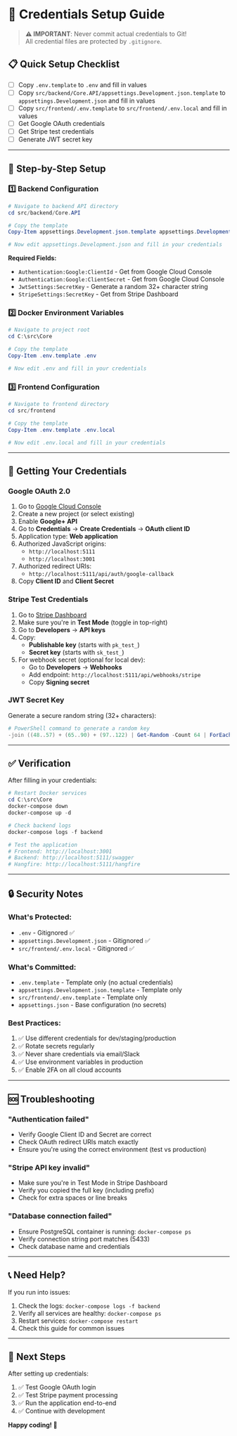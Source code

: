 # 🔐 Credentials Setup Guide

> **⚠️ IMPORTANT**: Never commit actual credentials to Git!  
> All credential files are protected by `.gitignore`.

## 📋 Quick Setup Checklist

- [ ] Copy `.env.template` to `.env` and fill in values
- [ ] Copy `src/backend/Core.API/appsettings.Development.json.template` to `appsettings.Development.json` and fill in values
- [ ] Copy `src/frontend/.env.template` to `src/frontend/.env.local` and fill in values
- [ ] Get Google OAuth credentials
- [ ] Get Stripe test credentials
- [ ] Generate JWT secret key

---

## 🚀 Step-by-Step Setup

### 1️⃣ **Backend Configuration**

```powershell
# Navigate to backend API directory
cd src/backend/Core.API

# Copy the template
Copy-Item appsettings.Development.json.template appsettings.Development.json

# Now edit appsettings.Development.json and fill in your credentials
```

**Required Fields:**
- `Authentication:Google:ClientId` - Get from Google Cloud Console
- `Authentication:Google:ClientSecret` - Get from Google Cloud Console
- `JwtSettings:SecretKey` - Generate a random 32+ character string
- `StripeSettings:SecretKey` - Get from Stripe Dashboard

### 2️⃣ **Docker Environment Variables**

```powershell
# Navigate to project root
cd C:\src\Core

# Copy the template
Copy-Item .env.template .env

# Now edit .env and fill in your credentials
```

### 3️⃣ **Frontend Configuration**

```powershell
# Navigate to frontend directory
cd src/frontend

# Copy the template
Copy-Item .env.template .env.local

# Now edit .env.local and fill in your credentials
```

---

## 🔑 Getting Your Credentials

### **Google OAuth 2.0**

1. Go to [Google Cloud Console](https://console.cloud.google.com/)
2. Create a new project (or select existing)
3. Enable **Google+ API**
4. Go to **Credentials** → **Create Credentials** → **OAuth client ID**
5. Application type: **Web application**
6. Authorized JavaScript origins:
   - `http://localhost:5111`
   - `http://localhost:3001`
7. Authorized redirect URIs:
   - `http://localhost:5111/api/auth/google-callback`
8. Copy **Client ID** and **Client Secret**

### **Stripe Test Credentials**

1. Go to [Stripe Dashboard](https://dashboard.stripe.com/)
2. Make sure you're in **Test Mode** (toggle in top-right)
3. Go to **Developers** → **API keys**
4. Copy:
   - **Publishable key** (starts with `pk_test_`)
   - **Secret key** (starts with `sk_test_`)
5. For webhook secret (optional for local dev):
   - Go to **Developers** → **Webhooks**
   - Add endpoint: `http://localhost:5111/api/webhooks/stripe`
   - Copy **Signing secret**

### **JWT Secret Key**

Generate a secure random string (32+ characters):

```powershell
# PowerShell command to generate a random key
-join ((48..57) + (65..90) + (97..122) | Get-Random -Count 64 | ForEach-Object {[char]$_})
```

---

## ✅ Verification

After filling in your credentials:

```powershell
# Restart Docker services
cd C:\src\Core
docker-compose down
docker-compose up -d

# Check backend logs
docker-compose logs -f backend

# Test the application
# Frontend: http://localhost:3001
# Backend: http://localhost:5111/swagger
# Hangfire: http://localhost:5111/hangfire
```

---

## 🔒 Security Notes

### **What's Protected:**
- `.env` - Gitignored ✅
- `appsettings.Development.json` - Gitignored ✅
- `src/frontend/.env.local` - Gitignored ✅

### **What's Committed:**
- `.env.template` - Template only (no actual credentials)
- `appsettings.Development.json.template` - Template only
- `src/frontend/.env.template` - Template only
- `appsettings.json` - Base configuration (no secrets)

### **Best Practices:**
1. ✅ Use different credentials for dev/staging/production
2. ✅ Rotate secrets regularly
3. ✅ Never share credentials via email/Slack
4. ✅ Use environment variables in production
5. ✅ Enable 2FA on all cloud accounts

---

## 🆘 Troubleshooting

### **"Authentication failed"**
- Verify Google Client ID and Secret are correct
- Check OAuth redirect URIs match exactly
- Ensure you're using the correct environment (test vs production)

### **"Stripe API key invalid"**
- Make sure you're in Test Mode in Stripe Dashboard
- Verify you copied the full key (including prefix)
- Check for extra spaces or line breaks

### **"Database connection failed"**
- Ensure PostgreSQL container is running: `docker-compose ps`
- Verify connection string port matches (5433)
- Check database name and credentials

---

## 📞 Need Help?

If you run into issues:
1. Check the logs: `docker-compose logs -f backend`
2. Verify all services are healthy: `docker-compose ps`
3. Restart services: `docker-compose restart`
4. Check this guide for common issues

---

## 🎯 Next Steps

After setting up credentials:
1. ✅ Test Google OAuth login
2. ✅ Test Stripe payment processing
3. ✅ Run the application end-to-end
4. ✅ Continue with development

**Happy coding! 🚀**

